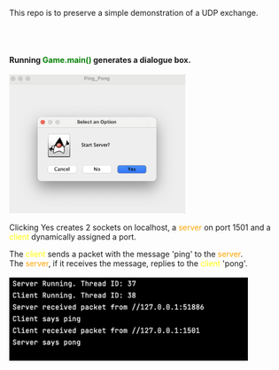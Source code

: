 This repo is to preserve a simple demonstration of a UDP exchange.


<br></br>
<h4> Running <span style="color:green">Game.main()</span> generates a dialogue box. </h4>

<img src="src/main/resources/Jframe.png" style="height: 250px;" alt="">
<p>Clicking Yes creates 2 sockets on localhost, a <span style="color:orange">server</span> on port 1501 and a <span style="color:yellow">client</span> dynamically assigned a port.</p>

The <span style="color:yellow">client</span> sends a packet with the message 'ping' to the <span style="color:orange">server</span>. </br>
The <span style="color:orange">server</span>, if it receives the message, replies to the <span style="color:yellow">client</span> 'pong'.
<br></br>
<img src="src/main/resources/ping_pong.png" style="height: 150px;" alt="">